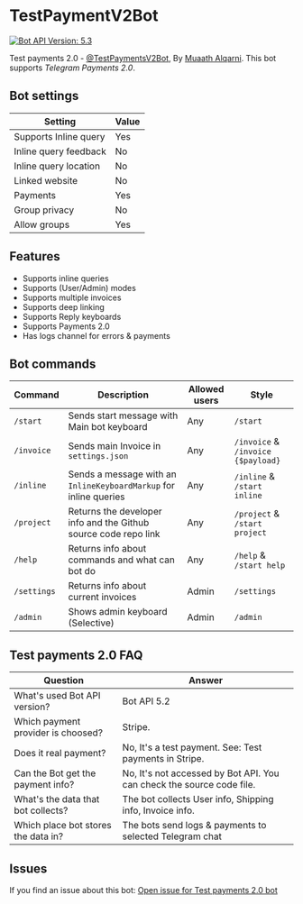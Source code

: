 # TestPaymentV2Bot
[![Bot API Version: 5.3](https://img.shields.io/badge/Bot%20API%20Version-5.3-dodgerblue)](https://core.telegram.org/bots/api#april-26-2021)


Test payments 2.0 - [@TestPaymentsV2Bot](https://t.me/TestPaymentV2Bot), By [Muaath Alqarni](https://t.me/Muaath_5).
This bot supports _Telegram Payments 2.0_.

## Bot settings
| Setting                | Value    |
|------------------------|----------|
| Supports Inline query  | Yes      |
| Inline query feedback  | No       |
| Inline query location  | No       |
| Linked website         | No       |
| Payments               | Yes      |
| Group privacy          | No       |
| Allow groups           | Yes      |

## Features
- Supports inline queries
- Supports (User/Admin) modes
- Supports multiple invoices
- Supports deep linking
- Supports Reply keyboards
- Supports Payments 2.0
- Has logs channel for errors & payments
<!--
* Can delete and add invocies via bot
* Can has limits on selling the products
-->

## Bot commands
| Command     | Description                                                       | Allowed users | Style                              |
|-------------|-------------------------------------------------------------------|---------------|------------------------------------| 
| `/start`    | Sends start message with Main bot keyboard                        | Any           | `/start`                           |
| `/invoice`  | Sends main Invoice in `settings.json`                             | Any           | `/invoice` & `/invoice {$payload}` |
| `/inline`   | Sends a message with an `InlineKeyboardMarkup` for inline queries | Any           | `/inline` & `/start inline`        |
| `/project`  | Returns the developer info and the Github source code repo link   | Any           | `/project` & `/start project`      |
| `/help`     | Returns info about commands and what can bot do                   | Any           | `/help` & `/start help`            |
| `/settings` | Returns info about current invoices                               | Admin         | `/settings`                        |
| `/admin`    | Shows admin keyboard (Selective)                                  | Admin         | `/admin`                           |
<!--
> Coming soon..
| `/addinv`   | Adds an invoice                                                   | Creator       | `/addinv {$JSON}`                  |
| `/delinv`   | Deletes an invoice by payload                                     | Creator       | `delinv {$payload}`                |
-->


## Test payments 2.0 FAQ
| Question                            | Answer                                                                |
|-------------------------------------|-----------------------------------------------------------------------|
| What's used Bot API version?        | Bot API 5.2                                                           |
| Which payment provider is choosed?  | Stripe.                                                               |
| Does it real payment?               | No, It's a test payment. See: Test payments in Stripe.                |
| Can the Bot get the payment info?   | No, It's not accessed by Bot API. You can check the source code file. |
| What's the data that bot collects?  | The bot collects User info, Shipping info, Invoice info.              |
| Which place bot stores the data in? | The bots send logs & payments to selected Telegram chat               |

## Issues
If you find an issue about this bot: [Open issue for Test payments 2.0 bot]()